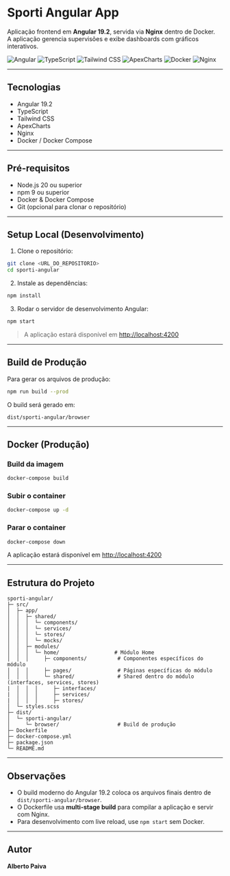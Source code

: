 # Sporti Angular App

Aplicação frontend em **Angular 19.2**, servida via **Nginx** dentro de Docker.  
A aplicação gerencia supervisões e exibe dashboards com gráficos interativos.

![Angular](https://img.shields.io/badge/Angular-19.2-red?style=for-the-badge&logo=angular&logoColor=white)
![TypeScript](https://img.shields.io/badge/TypeScript-5.7.2-blue?style=for-the-badge&logo=typescript&logoColor=white)
![Tailwind CSS](https://img.shields.io/badge/Tailwind_CSS-4.1.14-blue?style=for-the-badge&logo=tailwind-css&logoColor=white)
![ApexCharts](https://img.shields.io/badge/ApexCharts-5.3.3-orange?style=for-the-badge&logo=apexcharts&logoColor=white)
![Docker](https://img.shields.io/badge/Docker-24-blue?style=for-the-badge&logo=docker&logoColor=white)
![Nginx](https://img.shields.io/badge/Nginx-1.26-green?style=for-the-badge&logo=nginx&logoColor=white)







---

## Tecnologias

- Angular 19.2  
- TypeScript  
- Tailwind CSS  
- ApexCharts  
- Nginx  
- Docker / Docker Compose

---

## Pré-requisitos

- Node.js 20 ou superior  
- npm 9 ou superior  
- Docker & Docker Compose  
- Git (opcional para clonar o repositório)

---

## Setup Local (Desenvolvimento)

1. Clone o repositório:

```bash
git clone <URL_DO_REPOSITORIO>
cd sporti-angular
```

2. Instale as dependências:

```bash
npm install
```

3. Rodar o servidor de desenvolvimento Angular:

```bash
npm start
```

> A aplicação estará disponível em [http://localhost:4200](http://localhost:4200)

---

## Build de Produção

Para gerar os arquivos de produção:

```bash
npm run build --prod
```

O build será gerado em:

```
dist/sporti-angular/browser
```

---

## Docker (Produção)

### Build da imagem

```bash
docker-compose build
```

### Subir o container

```bash
docker-compose up -d
```

### Parar o container

```bash
docker-compose down
```

A aplicação estará disponível em [http://localhost:4200](http://localhost:4200)

---

## Estrutura do Projeto

```
sporti-angular/
├─ src/
│  ├─ app/
│  │  ├─ shared/
│  │  │  └─ components/   
│  │  │  └─ services/   
│  │  │  └─ stores/   
│  │  │  └─ mocks/   
│  │  ├─ modules/
│  │  │  └─ home/                  # Módulo Home
│  │  │     ├─ components/          # Componentes específicos do módulo
│  │  │     ├─ pages/               # Páginas específicas do módulo
│  │  │     └─ shared/              # Shared dentro do módulo (interfaces, services, stores)
|  │  │  │     ├─ interfaces/               
|  │  │  │     ├─ services/              
|  │  │  │     ├─ stores/               
│  └─ styles.scss
├─ dist/
│  └─ sporti-angular/
│     └─ browser/                   # Build de produção
├─ Dockerfile
├─ docker-compose.yml
├─ package.json
└─ README.md

```

---

## Observações

- O build moderno do Angular 19.2 coloca os arquivos finais dentro de `dist/sporti-angular/browser`.  
- O Dockerfile usa **multi-stage build** para compilar a aplicação e servir com Nginx.  
- Para desenvolvimento com live reload, use `npm start` sem Docker.  

---

## Autor

**Alberto Paiva**

